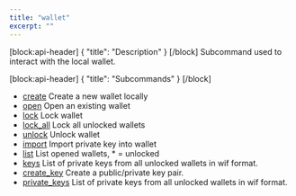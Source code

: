 ```yaml
---
title: "wallet"
excerpt: ""
---
```

[block:api-header]
{
  "title": "Description"
}
[/block]
Subcommand used to interact with the local wallet.

[block:api-header]
{
  "title": "Subcommands"
}
[/block]
- [create](#cleos-wallet-create)  Create a new wallet locally
- [open](#cleos-wallet-open)  Open an existing wallet
- [lock](#cleos-wallet-lock)  Lock wallet
- [lock_all](#cleos-wallet-lock_all)  Lock all unlocked wallets
- [unlock](#cleos-wallet-unlock)  Unlock wallet
- [import](#cleos-wallet-import)   Import private key into wallet
- [list](#cleos-wallet-list)   List opened wallets, * = unlocked
- [keys](#cleos-wallet-keys)  List of private keys from all unlocked wallets in wif format.
- [create_key](#create_key)  Create a public/private key pair.
- [private_keys](#private_keys)  List of private keys from all unlocked wallets in wif format.